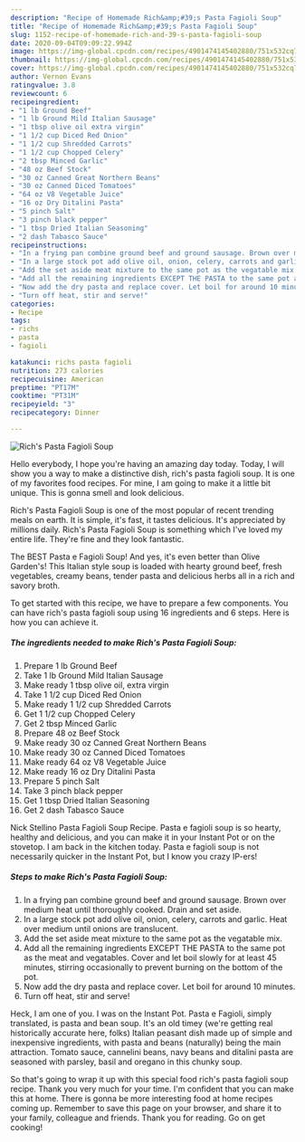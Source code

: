 ```yaml
---
description: "Recipe of Homemade Rich&amp;#39;s Pasta Fagioli Soup"
title: "Recipe of Homemade Rich&amp;#39;s Pasta Fagioli Soup"
slug: 1152-recipe-of-homemade-rich-and-39-s-pasta-fagioli-soup
date: 2020-09-04T09:09:22.994Z
image: https://img-global.cpcdn.com/recipes/4901474145402880/751x532cq70/richs-pasta-fagioli-soup-recipe-main-photo.jpg
thumbnail: https://img-global.cpcdn.com/recipes/4901474145402880/751x532cq70/richs-pasta-fagioli-soup-recipe-main-photo.jpg
cover: https://img-global.cpcdn.com/recipes/4901474145402880/751x532cq70/richs-pasta-fagioli-soup-recipe-main-photo.jpg
author: Vernon Evans
ratingvalue: 3.8
reviewcount: 6
recipeingredient:
- "1 lb Ground Beef"
- "1 lb Ground Mild Italian Sausage"
- "1 tbsp olive oil extra virgin"
- "1 1/2 cup Diced Red Onion"
- "1 1/2 cup Shredded Carrots"
- "1 1/2 cup Chopped Celery"
- "2 tbsp Minced Garlic"
- "48 oz Beef Stock"
- "30 oz Canned Great Northern Beans"
- "30 oz Canned Diced Tomatoes"
- "64 oz V8 Vegetable Juice"
- "16 oz Dry Ditalini Pasta"
- "5 pinch Salt"
- "3 pinch black pepper"
- "1 tbsp Dried Italian Seasoning"
- "2 dash Tabasco Sauce"
recipeinstructions:
- "In a frying pan combine ground beef and ground sausage. Brown over medium heat until thoroughly cooked. Drain and set aside."
- "In a large stock pot add olive oil, onion, celery, carrots and garlic. Heat over medium until onions are translucent."
- "Add the set aside meat mixture to the same pot as the vegatable mix."
- "Add all the remaining ingredients EXCEPT THE PASTA to the same pot as the meat and vegatables. Cover and let boil slowly for at least 45 minutes, stirring occasionally to prevent burning on the bottom of the pot."
- "Now add the dry pasta and replace cover. Let boil for around 10 minutes."
- "Turn off heat, stir and serve!"
categories:
- Recipe
tags:
- richs
- pasta
- fagioli

katakunci: richs pasta fagioli 
nutrition: 273 calories
recipecuisine: American
preptime: "PT17M"
cooktime: "PT31M"
recipeyield: "3"
recipecategory: Dinner

---
```



![Rich&#39;s Pasta Fagioli Soup](https://img-global.cpcdn.com/recipes/4901474145402880/751x532cq70/richs-pasta-fagioli-soup-recipe-main-photo.jpg)

Hello everybody, I hope you're having an amazing day today. Today, I will show you a way to make a distinctive dish, rich&#39;s pasta fagioli soup. It is one of my favorites food recipes. For mine, I am going to make it a little bit unique. This is gonna smell and look delicious.

Rich&#39;s Pasta Fagioli Soup is one of the most popular of recent trending meals on earth. It is simple, it's fast, it tastes delicious. It's appreciated by millions daily. Rich&#39;s Pasta Fagioli Soup is something which I've loved my entire life. They're fine and they look fantastic.

The BEST Pasta e Fagioli Soup! And yes, it&#39;s even better than Olive Garden&#39;s! This Italian style soup is loaded with hearty ground beef, fresh vegetables, creamy beans, tender pasta and delicious herbs all in a rich and savory broth.


To get started with this recipe, we have to prepare a few components. You can have rich&#39;s pasta fagioli soup using 16 ingredients and 6 steps. Here is how you can achieve it.

<!--inarticleads1-->

##### The ingredients needed to make Rich&#39;s Pasta Fagioli Soup:

1. Prepare 1 lb Ground Beef
1. Take 1 lb Ground Mild Italian Sausage
1. Make ready 1 tbsp olive oil, extra virgin
1. Take 1 1/2 cup Diced Red Onion
1. Make ready 1 1/2 cup Shredded Carrots
1. Get 1 1/2 cup Chopped Celery
1. Get 2 tbsp Minced Garlic
1. Prepare 48 oz Beef Stock
1. Make ready 30 oz Canned Great Northern Beans
1. Make ready 30 oz Canned Diced Tomatoes
1. Make ready 64 oz V8 Vegetable Juice
1. Make ready 16 oz Dry Ditalini Pasta
1. Prepare 5 pinch Salt
1. Take 3 pinch black pepper
1. Get 1 tbsp Dried Italian Seasoning
1. Get 2 dash Tabasco Sauce


Nick Stellino Pasta Fagioli Soup Recipe. Pasta e fagioli soup is so hearty, healthy and delicious, and you can make it in your Instant Pot or on the stovetop. I am back in the kitchen today. Pasta e fagioli soup is not necessarily quicker in the Instant Pot, but I know you crazy IP-ers! 

<!--inarticleads2-->

##### Steps to make Rich&#39;s Pasta Fagioli Soup:

1. In a frying pan combine ground beef and ground sausage. Brown over medium heat until thoroughly cooked. Drain and set aside.
1. In a large stock pot add olive oil, onion, celery, carrots and garlic. Heat over medium until onions are translucent.
1. Add the set aside meat mixture to the same pot as the vegatable mix.
1. Add all the remaining ingredients EXCEPT THE PASTA to the same pot as the meat and vegatables. Cover and let boil slowly for at least 45 minutes, stirring occasionally to prevent burning on the bottom of the pot.
1. Now add the dry pasta and replace cover. Let boil for around 10 minutes.
1. Turn off heat, stir and serve!


Heck, I am one of you. I was on the Instant Pot. Pasta e Fagioli, simply translated, is pasta and bean soup. It&#39;s an old timey (we&#39;re getting real historically accurate here, folks) Italian peasant dish made up of simple and inexpensive ingredients, with pasta and beans (naturally) being the main attraction. Tomato sauce, cannelini beans, navy beans and ditalini pasta are seasoned with parsley, basil and oregano in this chunky soup. 

So that's going to wrap it up with this special food rich&#39;s pasta fagioli soup recipe. Thank you very much for your time. I'm confident that you can make this at home. There is gonna be more interesting food at home recipes coming up. Remember to save this page on your browser, and share it to your family, colleague and friends. Thank you for reading. Go on get cooking!
